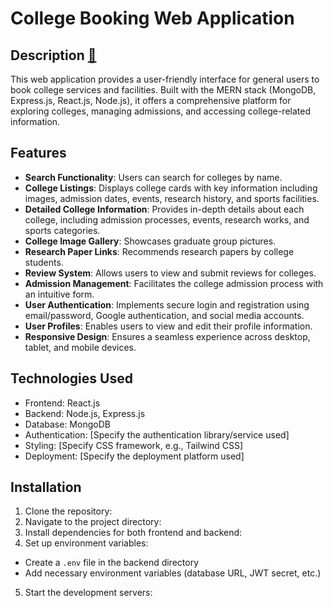 # College Booking Web Application

## Description [🔗](https://link-to-your-documentation.com)

This web application provides a user-friendly interface for general users to book college services and facilities. Built with the MERN stack (MongoDB, Express.js, React.js, Node.js), it offers a comprehensive platform for exploring colleges, managing admissions, and accessing college-related information.

## Features

- **Search Functionality**: Users can search for colleges by name.
- **College Listings**: Displays college cards with key information including images, admission dates, events, research history, and sports facilities.
- **Detailed College Information**: Provides in-depth details about each college, including admission processes, events, research works, and sports categories.
- **College Image Gallery**: Showcases graduate group pictures.
- **Research Paper Links**: Recommends research papers by college students.
- **Review System**: Allows users to view and submit reviews for colleges.
- **Admission Management**: Facilitates the college admission process with an intuitive form.
- **User Authentication**: Implements secure login and registration using email/password, Google authentication, and social media accounts.
- **User Profiles**: Enables users to view and edit their profile information.
- **Responsive Design**: Ensures a seamless experience across desktop, tablet, and mobile devices.

## Technologies Used

- Frontend: React.js
- Backend: Node.js, Express.js
- Database: MongoDB
- Authentication: [Specify the authentication library/service used]
- Styling: [Specify CSS framework, e.g., Tailwind CSS]
- Deployment: [Specify the deployment platform used]

## Installation

1. Clone the repository:
2. Navigate to the project directory:
3. Install dependencies for both frontend and backend:
4. Set up environment variables:
- Create a `.env` file in the backend directory
- Add necessary environment variables (database URL, JWT secret, etc.)

5. Start the development servers: